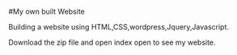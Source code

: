 #My own built Website


Building a website using HTML,CSS,wordpress,Jquery,Javascript.


Download the zip file and open index open to see my website.
